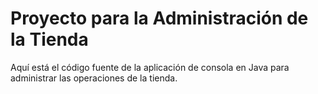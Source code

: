 # Proyecto para la Administración de la Tienda

Aquí está el código fuente de la aplicación de consola en Java para administrar las operaciones de la tienda.